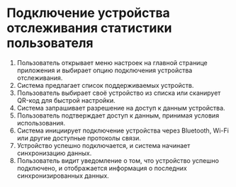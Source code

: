 # Подключение устройства отслеживания статистики пользователя
1. Пользователь открывает меню настроек на главной странице приложения и выбирает опцию подключения устройства отслеживания.
2. Система предлагает список поддерживаемых устройств.
3. Пользователь выбирает своё устройство из списка или сканирует QR-код для быстрой настройки.
4. Система запрашивает разрешение на доступ к данным устройства.
5. Пользователь подтверждает доступ к данным, принимая условия использования.
6. Система инициирует подключение устройства через Bluetooth, Wi-Fi или другие доступные протоколы связи.
7. Устройство успешно подключается, и система начинает синхронизацию данных.
8. Пользователь видит уведомление о том, что устройство успешно подключено, и отображается информация о последних синхронизированных данных.
